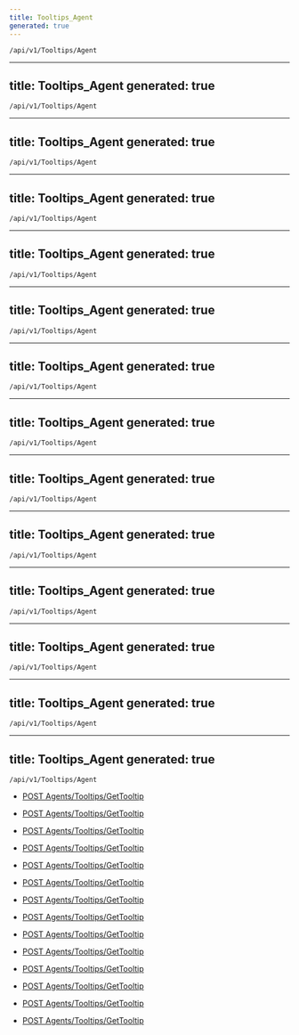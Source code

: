 ```yaml
---
title: Tooltips_Agent
generated: true
---
```


```http
/api/v1/Tooltips/Agent
```

---
title: Tooltips_Agent
generated: true
---

```http
/api/v1/Tooltips/Agent
```

---
title: Tooltips_Agent
generated: true
---

```http
/api/v1/Tooltips/Agent
```

---
title: Tooltips_Agent
generated: true
---

```http
/api/v1/Tooltips/Agent
```

---
title: Tooltips_Agent
generated: true
---

```http
/api/v1/Tooltips/Agent
```

---
title: Tooltips_Agent
generated: true
---

```http
/api/v1/Tooltips/Agent
```

---
title: Tooltips_Agent
generated: true
---

```http
/api/v1/Tooltips/Agent
```

---
title: Tooltips_Agent
generated: true
---

```http
/api/v1/Tooltips/Agent
```

---
title: Tooltips_Agent
generated: true
---

```http
/api/v1/Tooltips/Agent
```

---
title: Tooltips_Agent
generated: true
---

```http
/api/v1/Tooltips/Agent
```

---
title: Tooltips_Agent
generated: true
---

```http
/api/v1/Tooltips/Agent
```

---
title: Tooltips_Agent
generated: true
---

```http
/api/v1/Tooltips/Agent
```

---
title: Tooltips_Agent
generated: true
---

```http
/api/v1/Tooltips/Agent
```

---
title: Tooltips_Agent
generated: true
---

```http
/api/v1/Tooltips/Agent
```




* [POST Agents/Tooltips/GetTooltip](v1TooltipsAgent_GetTooltip.md)


* [POST Agents/Tooltips/GetTooltip](v1TooltipsAgent_GetTooltip.md)


* [POST Agents/Tooltips/GetTooltip](v1TooltipsAgent_GetTooltip.md)


* [POST Agents/Tooltips/GetTooltip](v1TooltipsAgent_GetTooltip.md)


* [POST Agents/Tooltips/GetTooltip](v1TooltipsAgent_GetTooltip.md)


* [POST Agents/Tooltips/GetTooltip](v1TooltipsAgent_GetTooltip.md)


* [POST Agents/Tooltips/GetTooltip](v1TooltipsAgent_GetTooltip.md)


* [POST Agents/Tooltips/GetTooltip](v1TooltipsAgent_GetTooltip.md)


* [POST Agents/Tooltips/GetTooltip](v1TooltipsAgent_GetTooltip.md)


* [POST Agents/Tooltips/GetTooltip](v1TooltipsAgent_GetTooltip.md)


* [POST Agents/Tooltips/GetTooltip](v1TooltipsAgent_GetTooltip.md)


* [POST Agents/Tooltips/GetTooltip](v1TooltipsAgent_GetTooltip.md)


* [POST Agents/Tooltips/GetTooltip](v1TooltipsAgent_GetTooltip.md)


* [POST Agents/Tooltips/GetTooltip](v1TooltipsAgent_GetTooltip.md)